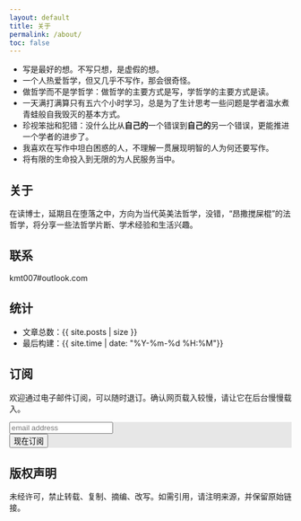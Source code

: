 ```yaml
---
layout: default
title: 关于
permalink: /about/
toc: false
---
```


- 写是最好的想。不写只想，是虚假的想。
- 一个人热爱哲学，但又几乎不写作，那会很奇怪。
- 做哲学而不是学哲学：做哲学的主要方式是写，学哲学的主要方式是读。
- 一天满打满算只有五六个小时学习，总是为了生计思考一些问题是学者温水煮青蛙般自我毁灭的基本方式。
- 珍视笨拙和犯错：没什么比从**自己的**一个错误到**自己的**另一个错误，更能推进一个学者的进步了。
- 我喜欢在写作中坦白困惑的人，不理解一贯展现明智的人为何还要写作。
- 将有限的生命投入到无限的为人民服务当中。

## 关于

在读博士，延期且在堕落之中，方向为当代英美法哲学，没错，“昂撒搅屎棍”的法哲学，将分享一些法哲学片断、学术经验和生活兴趣。

## 联系

kmt007#outlook.com

## 统计

- 文章总数：{{ site.posts | size }}
- 最后构建：{{ site.time | date: "%Y-%m-%d %H:%M"}}

## 订阅

欢迎通过电子邮件订阅，可以随时退订。确认网页载入较慢，请让它在后台慢慢载入。

<!-- Begin Mailchimp Signup Form -->
<link href="/assets/css/mailchimp.css" rel="stylesheet" type="text/css">

<style type="text/css">
 #mc_embed_signup{background:#fff; clear:left; font:16px Helvetica,Arial,sans-serif; }
#mc_embed_signup form { background: #e7e7e7 url(/assets/images/body-bg.png) 0 0 repeat;}
</style>
<div id="mc_embed_signup">
<form action="https://uselus.us6.list-manage.com/subscribe/post?u=f54222e57b120370056706959&amp;id=7f2a5ff8cd" method="post" id="mc-embedded-subscribe-form" name="mc-embedded-subscribe-form" class="validate" target="_blank" novalidate>
    <div id="mc_embed_signup_scroll">

 <input type="email" value="" name="EMAIL" class="email" id="mce-EMAIL" placeholder="email address" required="required">
 <!-- real people should not fill this in and expect good things - do not remove this or risk form bot signups-->
 <div style="position: absolute; left: -5000px;" aria-hidden="true"><input type="text" name="b_f54222e57b120370056706959_7f2a5ff8cd" tabindex="-1" value=""></div>
 <div class="clear"><input type="submit" value="现在订阅" name="subscribe" id="mc-embedded-subscribe" class="button"></div>
 </div>
</form>
</div>

<!--End mc_embed_signup-->

## 版权声明

未经许可，禁止转载、复制、摘编、改写。如需引用，请注明来源，并保留原始链接。
